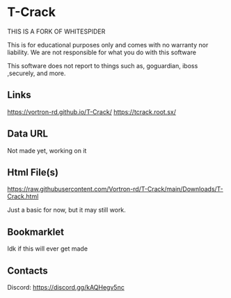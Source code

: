 # T-Crack
THIS IS A FORK OF WHITESPIDER

This is for educational purposes only and comes with no warranty nor liability. We are not responsible for what you do with this software

This software does not report to things such as, goguardian, iboss ,securely, and more.
## Links

https://vortron-rd.github.io/T-Crack/
https://tcrack.root.sx/

## Data URL
Not made yet, working on it

## Html File(s)
https://raw.githubusercontent.com/Vortron-rd/T-Crack/main/Downloads/T-Crack.html

Just a basic <Embed> for now, but it may still work.

## Bookmarklet
Idk if this will ever get made
## Contacts
Discord: https://discord.gg/kAQHegv5nc


